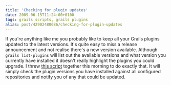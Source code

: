 ```yaml
---
title: 'Checking for plugin updates'
date: 2009-06-15T11:24:00+0100
tags: grails scripts, grails plugins
alias: post/42902480686/checking-for-plugin-updates
---
```


If you're anything like me you probably like to keep all your Grails plugins updated to the latest versions. It's quite easy to miss a release announcement and not realise there's a new version available. Although `grails list-plugins` will list out the available versions and what version you currently have installed it doesn't really highlight the plugins you could upgrade. I threw [this script][1] together this morning to do exactly that. It will simply check the plugin versions you have installed against all configured repositories and notify you of any that could be updated.

[1]: http://gist.github.com/130031

